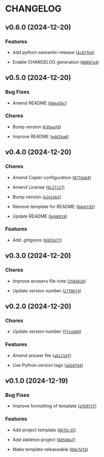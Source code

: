 # CHANGELOG


## v0.6.0 (2024-12-20)

### Features

- Add python-semantic-release
  ([`4c87fb4`](https://github.com/stuartellis/copier-sve-baseline/commit/4c87fb4c335360c9809ddf183d0ce580d4196ec0))

- Enable CHANGELOG generation
  ([`08007a4`](https://github.com/stuartellis/copier-sve-baseline/commit/08007a42ac51e976d6c0e35a329c2a9a882d836e))


## v0.5.0 (2024-12-20)

### Bug Fixes

- Amend README
  ([`0dea56c`](https://github.com/stuartellis/copier-sve-baseline/commit/0dea56cbedaa574361ae9de29d72479681740601))

### Chores

- Bump version
  ([`b39aaf0`](https://github.com/stuartellis/copier-sve-baseline/commit/b39aaf0bb4c1cbbb380080919ac315310ca287e6))

- Improve README
  ([`edd2ba6`](https://github.com/stuartellis/copier-sve-baseline/commit/edd2ba6be4abbc306368e26dc72776dac600c92a))


## v0.4.0 (2024-12-20)

### Chores

- Amend Copier configuration
  ([`877da64`](https://github.com/stuartellis/copier-sve-baseline/commit/877da640a1666282e28bbf6b58de71cd7195e514))

- Amend License
  ([`9c27127`](https://github.com/stuartellis/copier-sve-baseline/commit/9c27127453944ebd281b4ebbd4cb1e81ec698147))

- Bump version
  ([`e242eb2`](https://github.com/stuartellis/copier-sve-baseline/commit/e242eb23502305d3d665c36ff6e8174b5baa3ee3))

- Remove template for README
  ([`04e6fd5`](https://github.com/stuartellis/copier-sve-baseline/commit/04e6fd56ec3f2a9214f6e3a735e1838a06e8b2f3))

- Update README
  ([`b446919`](https://github.com/stuartellis/copier-sve-baseline/commit/b4469192537a071770ddf6b0bdd160ab0f69e270))

### Features

- Add .gitignore
  ([`b955b77`](https://github.com/stuartellis/copier-sve-baseline/commit/b955b7725ed7b73329d6ebe1d969a1cc21ed5e6a))


## v0.3.0 (2024-12-20)

### Chores

- Improve answers file note
  ([`250362b`](https://github.com/stuartellis/copier-sve-baseline/commit/250362bae9dbf6a8030f76ebd5ea8cc88997ca4f))

- Update version number
  ([`27f8bf4`](https://github.com/stuartellis/copier-sve-baseline/commit/27f8bf44a45eb410112adbf172672bc0c770fe46))


## v0.2.0 (2024-12-20)

### Chores

- Update version number
  ([`ffcda09`](https://github.com/stuartellis/copier-sve-baseline/commit/ffcda0900e10a543ead1eba907babc600c044853))

### Features

- Amend answer file
  ([`a81219f`](https://github.com/stuartellis/copier-sve-baseline/commit/a81219f10d977020ee434d754b62df3b9d2b78fa))

- Use Python version tags
  ([`ad28f44`](https://github.com/stuartellis/copier-sve-baseline/commit/ad28f446cd099b31287da01e9e36273c93dd11fd))


## v0.1.0 (2024-12-19)

### Bug Fixes

- Improve formatting of template
  ([`afb9f3f`](https://github.com/stuartellis/copier-sve-baseline/commit/afb9f3f0984a488fd85af03474c7d8fac6b7f0b1))

### Features

- Add project template
  ([`86fbc35`](https://github.com/stuartellis/copier-sve-baseline/commit/86fbc35c99639c29c8496a31ff968e2d7bc8f2a9))

- Add skeleton project
  ([`88580a7`](https://github.com/stuartellis/copier-sve-baseline/commit/88580a7439de5aa3c1d0e57360b164b2f02b5c2f))

- Make template releaseable
  ([`09e7d7b`](https://github.com/stuartellis/copier-sve-baseline/commit/09e7d7b03a3c6b8c3ad5b2fef7f6a50f7dbfb8d6))
